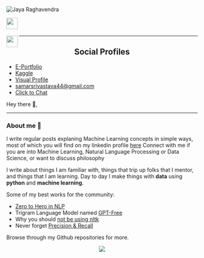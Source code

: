 ![Jaya Raghavendra](https://github.com/JayaRaghavendra/MyProfile/blob/master/assests/Jaya.jpg)
<p align='center'>
 

<a href="https://www.linkedin.com/in/jayaraghavendra/"><img height="30" src="https://github.com/JayaRaghavendra/MyProfile/blob/master/icon/linkedin.png"></a>&nbsp;&nbsp;

<a href="https://sourcerer.io/jayaraghavendra/" target="_blank"><img src="https://raw.githubusercontent.com/samacker77/Zero-to-Hero-in-NLP/master/images/visual.png" align="left" height="30" width="30" ></a>
</p>

---
<h2 style="text-align:center">Social Profiles</h2>

- [E-Portfolio](https://samacker77.github.io)
- [Kaggle](https://kaggle.com/samacker77k)
- [Visual Profile](https://sourcerer.io/samacker77)
- [samarsrivastava44@gmail.com](mailto:samarsrivastava44@gmail.com)
- [Click to Chat](https://wa.link/vh8tk9)


Hey there 👋,


 
 ---


### About me 🌱

I write regular posts explaning Machine Learning concepts in simple ways, most of which you will find on my linkedin profile [here](https://linkedin.com/in/samacker77l)
Connect with me if you are into Machine Learning, Natural Language Processing or Data Science, or want to discuss philosophy


I write about things I am familiar with, things that trip up folks that I mentor, and things that I am learning.  Day to day I make things with **data** using **python** and **machine learning**. 

Some of my best works for the community:

- [Zero to Hero in NLP](https://github.com/samacker77/Zero-to-Hero-in-NLP)
- Trigram Language Model named [GPT-Free](https://www.kaggle.com/samacker77k/gpt-free-tri-gram-language-model?rvi=1)
- Why you should [not be using nltk](https://www.kaggle.com/samacker77k/better-tokenization-nltk-vs-tokenizers)
- Never forget [Precision & Recall](https://www.linkedin.com/posts/samacker77l_datascience-machinelearning-python-activity-6673279940378583040-OPDq)

Browse through my Github repositories for more.





<p align='center'>
<img align='center' src="https://visitor-badge.glitch.me/badge?page_id=samacker77.visitor-badge">
 <p/>
